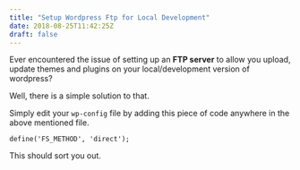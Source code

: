 ```yaml
---
title: "Setup Wordpress Ftp for Local Development"
date: 2018-08-25T11:42:25Z
draft: false
---
```


<p>Ever encountered the issue of setting up an <strong>FTP server</strong> to allow you upload, update themes and plugins on your local/development version of wordpress?</p>
<p>Well, there is a simple solution to that.</p>
<p>Simply edit your <code>wp-config</code> file by adding this piece of code anywhere in the above mentioned file.</p>
<pre><code>define('FS_METHOD', 'direct');
</code></pre>
<p>This should sort you out.</p>
